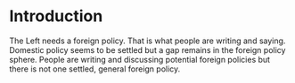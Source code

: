 # Introduction

The Left needs a foreign policy. That is what people are writing and saying. Domestic policy seems to be settled but a gap remains in the foreign policy sphere. People are writing and discussing potential foreign policies but there is not one settled, general foreign policy.